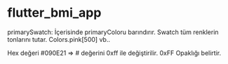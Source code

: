 # flutter_bmi_app
 primarySwatch: İçerisinde primaryColoru barındırır. Swatch tüm renklerin tonlarını tutar. Colors.pink[500]  vb..

 Hex değeri #090E21 => # değerini 0xff ile değiştirilir. 0xFF Opaklığı belirtir.
